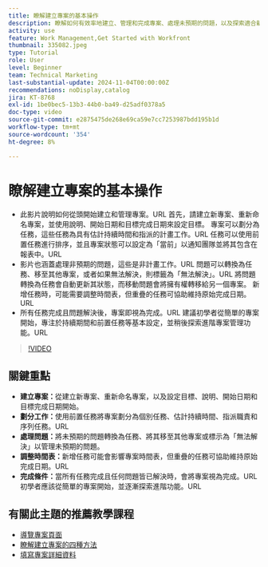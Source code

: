 ```yaml
---
title: 瞭解建立專案的基本操作
description: 瞭解如何有效率地建立、管理和完成專案、處理未預期的問題，以及探索適合新手的秘訣，以掌握基本的專案管理功能。​URL
activity: use
feature: Work Management,Get Started with Workfront
thumbnail: 335082.jpeg
type: Tutorial
role: User
level: Beginner
team: Technical Marketing
last-substantial-update: 2024-11-04T00:00:00Z
recommendations: noDisplay,catalog
jira: KT-8768
exl-id: 1be0bec5-13b3-44b0-ba49-d25adf0378a5
doc-type: video
source-git-commit: e2875475de268e69ca59e7cc7253987bdd195b1d
workflow-type: tm+mt
source-wordcount: '354'
ht-degree: 8%

---
```


# 瞭解建立專案的基本操作

* 此影片說明如何從頭開始建立和管理專案。&#x200B;URL 首先，請建立新專案、重新命名專案，並使用說明、開始日期和目標完成日期來設定目標。 專案可以劃分為任務，這些任務為具有估計持續時間和指派的計畫工作。&#x200B;URL 任務可以使用前置任務進行排序，並且專案狀態可以設定為「當前」以通知團隊並將其包含在報表中。&#x200B;URL
* 影片也涵蓋處理非預期的問題，這些是非計畫工作。&#x200B;URL 問題可以轉換為任務、移至其他專案，或者如果無法解決，則標籤為「無法解決」。&#x200B;URL 將問題轉換為任務會自動更新其狀態，而移動問題會將擁有權轉移給另一個專案。 新增任務時，可能需要調整時間表，但重疊的任務可協助維持原始完成日期。&#x200B;URL
* 所有任務完成且問題解決後，專案即視為完成。&#x200B;URL 建議初學者從簡單的專案開始，專注於持續期間和前置任務等基本設定，並稍後探索進階專案管理功能。&#x200B;URL

>[!VIDEO](https://video.tv.adobe.com/v/335082/?quality=12&learn=on&enablevpops)

## 關鍵重點

* **建立專案：**&#x200B;從建立新專案、重新命名專案，以及設定目標、說明、開始日期和目標完成日期開始。
* **劃分工作：**&#x200B;使用前置任務將專案劃分為個別任務、估計持續時間、指派職責和序列任務。&#x200B;URL
* **處理問題：**&#x200B;將未預期的問題轉換為任務、將其移至其他專案或標示為「無法解決」以管理未預期的問題&#x200B;。
* **調整時間表：**&#x200B;新增任務可能會影響專案時間表，但重疊的任務可協助維持原始完成日期。&#x200B;URL
* **完成條件：**&#x200B;當所有任務完成且任何問題皆已解決時，會將專案視為完成。&#x200B;URL 初學者應該從簡單的專案開始，並逐漸探索進階功能。&#x200B;URL


## 有關此主題的推薦教學課程

* [導覽專案頁面](/help/manage-work/projects/navigate-the-project-page.md)
* [瞭解建立專案的四種方法](/help/manage-work/projects/understand-other-ways-to-create-projects.md)
* [填寫專案詳細資料](/help/manage-work/projects/fill-in-the-project-details.md)

